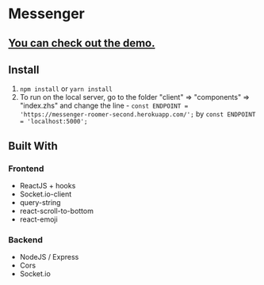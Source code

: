 # Messenger

## [You can check out the demo.](https://6028afab1a7fec95f758ddee--messenger-roomer-second.netlify.app/)

## Install

1. `npm install` or `yarn install`
2. To run on the local server, go to the folder "client" => "components" => "index.zhs" and change the line - `const ENDPOINT = 'https://messenger-roomer-second.herokuapp.com/';` by `const ENDPOINT = 'localhost:5000';`

## Built With

### Frontend

- ReactJS + hooks
- Socket.io-client
- query-string
- react-scroll-to-bottom
- react-emoji

### Backend

- NodeJS / Express
- Cors
- Socket.io
